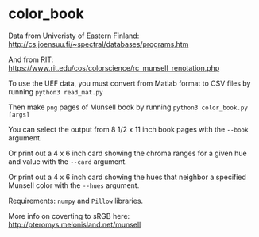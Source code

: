 # color_book

Data from Univeristy of Eastern Finland: http://cs.joensuu.fi/~spectral/databases/programs.htm

And from RIT: https://www.rit.edu/cos/colorscience/rc_munsell_renotation.php

To use the UEF data, you must convert from Matlab format to CSV files by running `python3 read_mat.py`

Then make `png` pages of Munsell book by running `python3 color_book.py [args]`

You can select the output from 8 1/2 x 11 inch book pages with the `--book` argument.

Or print out a 4 x 6 inch card showing the chroma ranges for a given hue and value
with the `--card` argument.

Or print out a 4 x 6 inch card showing the hues that neighbor a specified
Munsell color with the `--hues` argument.

Requirements: `numpy` and `Pillow` libraries.

More info on coverting to sRGB here: http://pteromys.melonisland.net/munsell
